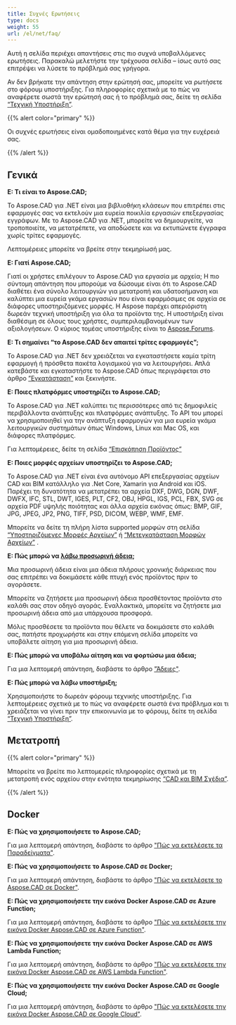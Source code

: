 ```yaml
---
title: Συχνές Ερωτήσεις
type: docs
weight: 55
url: /el/net/faq/
---
```


Αυτή η σελίδα περιέχει απαντήσεις στις πιο συχνά υποβαλλόμενες ερωτήσεις. Παρακαλώ μελετήστε την τρέχουσα σελίδα – ίσως αυτό σας επιτρέψει να λύσετε το πρόβλημά σας γρήγορα.

Αν δεν βρήκατε την απάντηση στην ερώτησή σας, μπορείτε να ρωτήσετε στο φόρουμ υποστήριξης. Για πληροφορίες σχετικά με το πώς να αναφέρετε σωστά την ερώτησή σας ή το πρόβλημά σας, δείτε τη σελίδα [“Τεχνική Υποστήριξη”](/el/cad/net/technical-support).

{{% alert color="primary" %}} 

Οι συχνές ερωτήσεις είναι ομαδοποιημένες κατά θέμα για την ευχέρειά σας.

{{% /alert %}}

## **Γενικά**
**Ε: Τι είναι το Aspose.CAD;**

Το Aspose.CAD για .NET είναι μια βιβλιοθήκη κλάσεων που επιτρέπει στις εφαρμογές σας να εκτελούν μια ευρεία ποικιλία εργασιών επεξεργασίας εγγράφων. Με το Aspose.CAD για .NET, μπορείτε να δημιουργείτε, να τροποποιείτε, να μετατρέπετε, να αποδώσετε και να εκτυπώνετε έγγραφα χωρίς τρίτες εφαρμογές.

Λεπτομέρειες μπορείτε να βρείτε στην τεκμηρίωσή μας.

**Ε: Γιατί Aspose.CAD;**

Γιατί οι χρήστες επιλέγουν το Aspose.CAD για εργασία με αρχεία; 
Η πιο σύντομη απάντηση που μπορούμε να δώσουμε είναι ότι το Aspose.CAD διαθέτει ένα σύνολο λειτουργιών για μετατροπή και υδατοσήμανση και καλύπτει μια ευρεία γκάμα εργασιών που είναι εφαρμόσιμες σε αρχεία σε διάφορες υποστηριζόμενες μορφές. 
Η Aspose παρέχει απεριόριστη δωρεάν τεχνική υποστήριξη για όλα τα προϊόντα της. 
Η υποστήριξη είναι διαθέσιμη σε όλους τους χρήστες, συμπεριλαμβανομένων των αξιολογήσεων. Ο κύριος τομέας υποστήριξης είναι το [Aspose.Forums](https://forum.aspose.com/c/cad/19).

**Ε: Τι σημαίνει “το Aspose.CAD δεν απαιτεί τρίτες εφαρμογές”;**

Το Aspose.CAD για .NET δεν χρειάζεται να εγκαταστήσετε καμία τρίτη εφαρμογή ή πρόσθετα πακέτα λογισμικού για να λειτουργήσει. Απλά κατεβάστε και εγκαταστήστε το Aspose.CAD όπως περιγράφεται στο άρθρο [”Εγκατάσταση”](/el/cad/net/installation/) και ξεκινήστε.

**Ε: Ποιες πλατφόρμες υποστηρίζει το Aspose.CAD;**

Το Aspose.CAD για .NET καλύπτει τις περισσότερες από τις δημοφιλείς περιβάλλοντα ανάπτυξης και πλατφόρμες ανάπτυξης. Το API του μπορεί να χρησιμοποιηθεί για την ανάπτυξη εφαρμογών για μια ευρεία γκάμα λειτουργικών συστημάτων όπως Windows, Linux και Mac OS, και διάφορες πλατφόρμες.

Για λεπτομέρειες, δείτε τη σελίδα [“Επισκόπηση Προϊόντος”](/el/cad/net/product-overview/) 

**Ε: Ποιες μορφές αρχείων υποστηρίζει το Aspose.CAD;**

Το Aspose.CAD για .NET είναι ένα αυτόνομο API επεξεργασίας αρχείων CAD και BIM κατάλληλο για .Net Core, Xamarin για Android και iOS. 
Παρέχει τη δυνατότητα να μετατρέπει τα αρχεία DXF, DWG, DGN, DWF, DWFX, IFC, STL, DWT, IGES, PLT, CF2, OBJ, HPGL, IGS, PCL, FBX, SVG σε αρχεία PDF υψηλής ποιότητας και άλλα αρχεία εικόνας όπως: BMP, GIF, JPG, JPEG, JP2, PNG, TIFF, PSD, DICOM, WEBP, WMF, EMF. 

Μπορείτε να δείτε τη πλήρη λίστα supported μορφών στη σελίδα [“Υποστηριζόμενες Μορφές Αρχείων”](/el/cad/net/supported-file-formats/) ή [“Μετεγκατάσταση Μορφών Αρχείων”](/el/cad/net/converting-file-formats/) .

**Ε: Πώς μπορώ να [λάβω προσωρινή άδεια](https://purchase.aspose.com/temporary-license/);**

Μια προσωρινή άδεια είναι μια άδεια πλήρους χρονικής διάρκειας που σας επιτρέπει να δοκιμάσετε κάθε πτυχή ενός προϊόντος πριν το αγοράσετε.

Μπορείτε να ζητήσετε μια προσωρινή άδεια προσθέτοντας προϊόντα στο καλάθι σας στον οδηγό αγοράς. Εναλλακτικά, μπορείτε να ζητήσετε μια προσωρινή άδεια από μια υπάρχουσα προσφορά.

Μόλις προσθέσετε τα προϊόντα που θέλετε να δοκιμάσετε στο καλάθι σας, πατήστε προχωρήστε και στην επόμενη σελίδα μπορείτε να υποβάλετε αίτηση για μια προσωρινή άδεια.

**Ε: Πώς μπορώ να υποβάλω αίτηση και να φορτώσω μια άδεια;**

Για μια λεπτομερή απάντηση, διαβάστε το άρθρο ["Άδειες"](/el/cad/net/licensing/).

**Ε: Πώς μπορώ να λάβω υποστήριξη;**

Χρησιμοποιήστε το δωρεάν φόρουμ τεχνικής υποστήριξης. Για λεπτομέρειες σχετικά με το πώς να αναφέρετε σωστά ένα πρόβλημα και τι χρειάζεται να γίνει πριν την επικοινωνία με το φόρουμ, δείτε τη σελίδα [“Τεχνική Υποστήριξη”](/el/cad/net/technical-support).

## **Μετατροπή**

{{% alert color="primary" %}} 

Μπορείτε να βρείτε πιο λεπτομερείς πληροφορίες σχετικά με τη μετατροπή ενός αρχείου στην ενότητα τεκμηρίωσης [“CAD και BIM Σχέδια”](/el/cad/net/cad-and-bim-drawings/).

{{% /alert %}}

## **Docker**

**Ε: Πώς να χρησιμοποιήσετε το Aspose.CAD;**

Για μια λεπτομερή απάντηση, διαβάστε το άρθρο ["Πώς να εκτελέσετε τα Παραδείγματα"](/el/cad/net/how-to-run-the-examples/).

**Ε: Πώς να χρησιμοποιήσετε το Aspose.CAD σε Docker;**

Για μια λεπτομερή απάντηση, διαβάστε το άρθρο ["Πώς να εκτελέσετε το Aspose.CAD σε Docker"](/el/cad/net/how-to-run-aspose-cad-in-docker/).

**Ε: Πώς να χρησιμοποιήσετε την εικόνα Docker Aspose.CAD σε Azure Function;**

Για μια λεπτομερή απάντηση, διαβάστε το άρθρο ["Πώς να εκτελέσετε την εικόνα Docker Aspose.CAD σε Azure Function"](/el/cad/net/how-to-run-aspose-cad-docker-image-in-azure-function/).

**Ε: Πώς να χρησιμοποιήσετε την εικόνα Docker Aspose.CAD σε AWS Lambda Function;**

Για μια λεπτομερή απάντηση, διαβάστε το άρθρο ["Πώς να εκτελέσετε την εικόνα Docker Aspose.CAD σε AWS Lambda Function"](/el/cad/net/how-to-run-aspose-cad-docker-image-in-aws-lambda-function/).

**Ε: Πώς να χρησιμοποιήσετε την εικόνα Docker Aspose.CAD σε Google Cloud;**

Για μια λεπτομερή απάντηση, διαβάστε το άρθρο ["Πώς να εκτελέσετε την εικόνα Docker Aspose.CAD σε Google Cloud"](/el/cad/net/how-to-run-aspose-cad-docker-image-in-google-cloud/).
